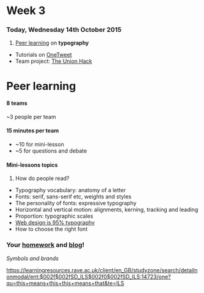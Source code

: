 # Week 3

### Today, Wednesday 14th October 2015

1. [Peer learning](#peer-learning) on **typography** 
* Tutorials on [OneTweet](#project)   
* Team project: [The Union Hack](#team-project)


# Peer learning

<!-- 

Talk about transferable life skills?

Have a quick convo about feedback from last week (they should have blogged about this)

-->

<!--### Let the peer learning begin-->

#### 8 teams

~3 people per team 

#### 15 minutes per team

* ~10 for mini-lesson 
* ~5 for questions and debate

#### Mini-lessons topics

1. How do people read? 
* Typography vocabulary: anatomy of a letter
* Fonts: serif, sans-serif etc, weights and styles 
* The personality of fonts: expressive typography
* Horizontal and vertical motion: alignments, kerning, tracking and leading 
* Proportion: typographic scales
* [Web design is 95% typography](https://ia.net/know-how/the-web-is-all-about-typography-period) 
* How to choose the right font


### Your [homework](#homework) and [blog](#blog)!

*Symbols and brands*

https://learningresources.rave.ac.uk/client/en_GB/studyzone/search/detailnonmodal/ent:$002f$002fSD_ILS$002f0$002fSD_ILS:14723/one?qu=this+means+this+this+means+that&te=ILS